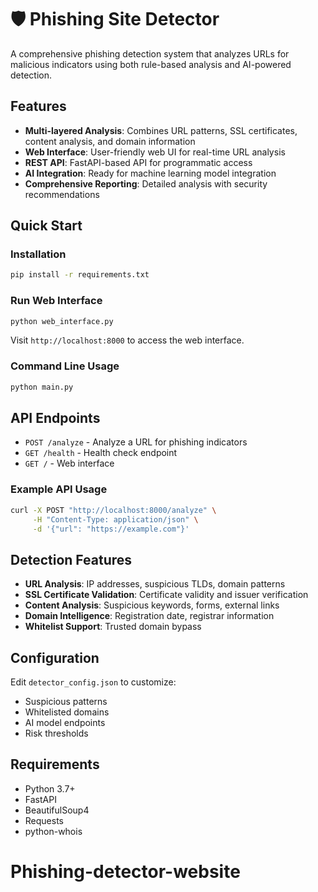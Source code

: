 # 🛡️ Phishing Site Detector

A comprehensive phishing detection system that analyzes URLs for malicious indicators using both rule-based analysis and AI-powered detection.

## Features

- **Multi-layered Analysis**: Combines URL patterns, SSL certificates, content analysis, and domain information
- **Web Interface**: User-friendly web UI for real-time URL analysis
- **REST API**: FastAPI-based API for programmatic access
- **AI Integration**: Ready for machine learning model integration
- **Comprehensive Reporting**: Detailed analysis with security recommendations

## Quick Start

### Installation

```bash
pip install -r requirements.txt
```

### Run Web Interface

```bash
python web_interface.py
```

Visit `http://localhost:8000` to access the web interface.

### Command Line Usage

```bash
python main.py
```

## API Endpoints

- `POST /analyze` - Analyze a URL for phishing indicators
- `GET /health` - Health check endpoint
- `GET /` - Web interface

### Example API Usage

```bash
curl -X POST "http://localhost:8000/analyze" \
     -H "Content-Type: application/json" \
     -d '{"url": "https://example.com"}'
```

## Detection Features

- **URL Analysis**: IP addresses, suspicious TLDs, domain patterns
- **SSL Certificate Validation**: Certificate validity and issuer verification
- **Content Analysis**: Suspicious keywords, forms, external links
- **Domain Intelligence**: Registration date, registrar information
- **Whitelist Support**: Trusted domain bypass

## Configuration

Edit `detector_config.json` to customize:
- Suspicious patterns
- Whitelisted domains
- AI model endpoints
- Risk thresholds

## Requirements

- Python 3.7+
- FastAPI
- BeautifulSoup4
- Requests
- python-whois

# Phishing-detector-website
